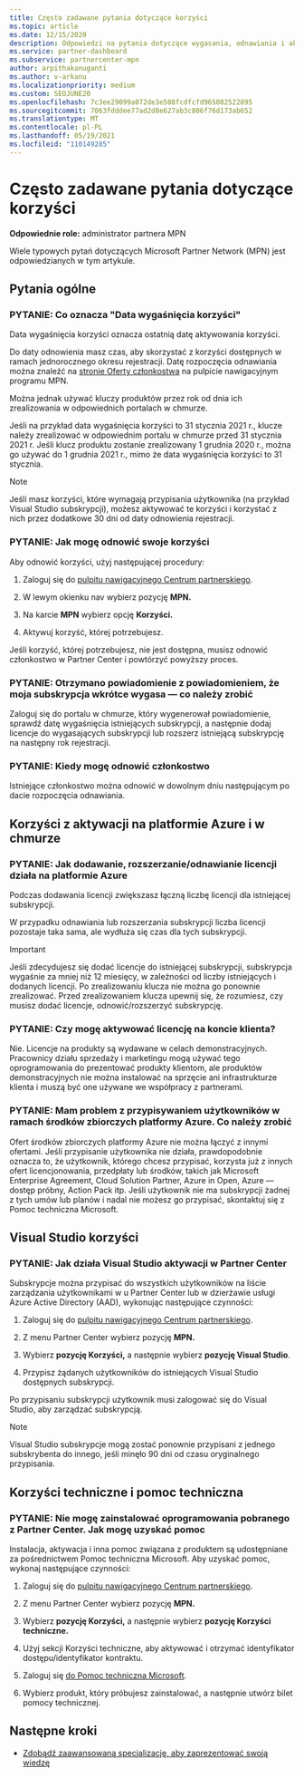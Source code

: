 ```yaml
---
title: Często zadawane pytania dotyczące korzyści
ms.topic: article
ms.date: 12/15/2020
description: Odpowiedzi na pytania dotyczące wygasania, odnawiania i aktywowania licencji na platformę Azure, chmurę, usługi Visual Studio oraz korzyści techniczne i pomocy technicznej
ms.service: partner-dashboard
ms.subservice: partnercenter-mpn
author: arpithakanuganti
ms.author: v-arkanu
ms.localizationpriority: medium
ms.custom: SEOJUNE20
ms.openlocfilehash: 7c3ee29099a072de3e508fcdfcfd965082522895
ms.sourcegitcommit: 7063fdddee77ad2d8e627ab3c806f76d173ab652
ms.translationtype: MT
ms.contentlocale: pl-PL
ms.lasthandoff: 05/19/2021
ms.locfileid: "110149285"
---
```

# <a name="benefits-faq"></a>Często zadawane pytania dotyczące korzyści

**Odpowiednie role:** administrator partnera MPN

Wiele typowych pytań dotyczących Microsoft Partner Network (MPN) jest odpowiedzianych w tym artykule.


## <a name="general-questions"></a>Pytania ogólne

### <a name="q-what-does-benefit-expiry-date-mean"></a>PYTANIE: Co oznacza "Data wygaśnięcia korzyści"

Data wygaśnięcia korzyści oznacza ostatnią datę aktywowania korzyści.

Do daty odnowienia masz czas, aby skorzystać z korzyści dostępnych w ramach jednorocznego okresu rejestracji. Datę rozpoczęcia odnawiania można znaleźć na [stronie Oferty członkostwa](https://partner.microsoft.com/dashboard/mpn/offers) na pulpicie nawigacyjnym programu MPN.

Można jednak używać kluczy produktów przez rok od dnia ich zrealizowania w odpowiednich portalach w chmurze.

Jeśli na przykład data wygaśnięcia korzyści to 31 stycznia 2021 r., klucze należy zrealizować w odpowiednim portalu w chmurze przed 31 stycznia 2021 r. Jeśli klucz produktu zostanie zrealizowany 1 grudnia 2020 r., można go używać do 1 grudnia 2021 r., mimo że data wygaśnięcia korzyści to 31 stycznia.

>[!NOTE]
>Jeśli masz korzyści, które wymagają przypisania użytkownika (na przykład Visual Studio subskrypcji), możesz aktywować te korzyści i korzystać z nich przez dodatkowe 30 dni od daty odnowienia rejestracji.

### <a name="q-how-do-i-renew-my-benefits"></a>PYTANIE: Jak mogę odnowić swoje korzyści

Aby odnowić korzyści, użyj następującej procedury:

1. Zaloguj się do [pulpitu nawigacyjnego Centrum partnerskiego](https://partner.microsoft.com/dashboard/).

2. W lewym okienku nav wybierz pozycję **MPN.**

3. Na karcie **MPN** wybierz opcję **Korzyści.**

4. Aktywuj korzyść, której potrzebujesz.

Jeśli korzyść, której potrzebujesz, nie jest dostępna, musisz odnowić członkostwo w Partner Center i powtórzyć powyższy proces.

### <a name="q-i-received-a-notification-informing-me-that-my-subscription-is-expiring-soon---what-should-i-do"></a>PYTANIE: Otrzymano powiadomienie z powiadomieniem, że moja subskrypcja wkrótce wygasa — co należy zrobić

Zaloguj się do portalu w chmurze, który wygenerował powiadomienie, sprawdź datę wygaśnięcia istniejących subskrypcji, a następnie dodaj licencje do wygasających subskrypcji lub rozszerz istniejącą subskrypcję na następny rok rejestracji.

### <a name="q-when-can-i-renew-my-membership"></a>PYTANIE: Kiedy mogę odnowić członkostwo

Istniejące członkostwo można odnowić w dowolnym dniu następującym po dacie rozpoczęcia odnawiania.

## <a name="azure-and-cloud-activation-benefits"></a>Korzyści z aktywacji na platformie Azure i w chmurze

### <a name="q-how-does-adding-extendingrenewing-licenses-work-on-azure"></a>PYTANIE: Jak dodawanie, rozszerzanie/odnawianie licencji działa na platformie Azure

Podczas dodawania licencji zwiększasz łączną liczbę licencji dla istniejącej subskrypcji.

W przypadku odnawiania lub rozszerzania subskrypcji liczba licencji pozostaje taka sama, ale wydłuża się czas dla tych subskrypcji.

>[!IMPORTANT]
>Jeśli zdecydujesz się dodać licencje do istniejącej subskrypcji, subskrypcja wygaśnie za mniej niż 12 miesięcy, w zależności od liczby istniejących i dodanych licencji. Po zrealizowaniu klucza nie można go ponownie zrealizować. Przed zrealizowaniem klucza upewnij się, że rozumiesz, czy musisz dodać licencje, odnowić/rozszerzyć subskrypcję.

### <a name="q-can-i-activate-the-license-on-my-customers-account"></a>PYTANIE: Czy mogę aktywować licencję na koncie klienta?

Nie. Licencje na produkty są wydawane w celach demonstracyjnych. Pracownicy działu sprzedaży i marketingu mogą używać tego oprogramowania do prezentować produkty klientom, ale produktów demonstracyjnych nie można instalować na sprzęcie ani infrastrukturze klienta i muszą być one używane we współpracy z partnerami.

### <a name="q-im-having-trouble-assigning-users-in-azure-bulk-credit-what-should-i-do"></a>PYTANIE: Mam problem z przypisywaniem użytkowników w ramach środków zbiorczych platformy Azure. Co należy zrobić

Ofert środków zbiorczych platformy Azure nie można łączyć z innymi ofertami. Jeśli przypisanie użytkownika nie działa, prawdopodobnie oznacza to, że użytkownik, którego chcesz przypisać, korzysta już z innych ofert licencjonowania, przedpłaty lub środków, takich jak Microsoft Enterprise Agreement, Cloud Solution Partner, Azure in Open, Azure — dostęp próbny, Action Pack itp. Jeśli użytkownik nie ma subskrypcji żadnej z tych umów lub planów i nadal nie możesz go przypisać, skontaktuj się z Pomoc techniczna Microsoft.

## <a name="visual-studio-benefits"></a>Visual Studio korzyści

### <a name="q-how-does-visual-studio-activation-work-in-partner-center"></a>PYTANIE: Jak działa Visual Studio aktywacji w Partner Center

Subskrypcje można przypisać do wszystkich użytkowników na liście zarządzania użytkownikami w u Partner Center lub w dzierżawie usługi Azure Active Directory (AAD), wykonując następujące czynności:

1. Zaloguj się do [pulpitu nawigacyjnego Centrum partnerskiego](https://partner.microsoft.com/dashboard/).

2. Z menu Partner Center wybierz pozycję **MPN.**

3. Wybierz **pozycję Korzyści,** a następnie wybierz **pozycję Visual Studio**.

4. Przypisz żądanych użytkowników do istniejących Visual Studio dostępnych subskrypcji.

Po przypisaniu subskrypcji użytkownik musi zalogować się do Visual Studio, aby zarządzać subskrypcją.

>[!Note]
> Visual Studio subskrypcje mogą zostać ponownie przypisani z jednego subskrybenta do innego, jeśli minęło 90 dni od czasu oryginalnego przypisania.

## <a name="technical-benefits-and-support"></a>Korzyści techniczne i pomoc techniczna

### <a name="q-i-cant-install-the-software-i-downloaded-from-partner-center-how-do-i-get-help"></a>PYTANIE: Nie mogę zainstalować oprogramowania pobranego z Partner Center. Jak mogę uzyskać pomoc

Instalacja, aktywacja i inna pomoc związana z produktem są udostępniane za pośrednictwem Pomoc techniczna Microsoft. Aby uzyskać pomoc, wykonaj następujące czynności:

1. Zaloguj się do [pulpitu nawigacyjnego Centrum partnerskiego](https://partner.microsoft.com/dashboard/).

2. Z menu Partner Center wybierz pozycję **MPN.**

3. Wybierz **pozycję Korzyści,** a następnie wybierz **pozycję Korzyści techniczne.**

4. Użyj sekcji Korzyści techniczne, aby aktywować i otrzymać identyfikator dostępu/identyfikator kontraktu.

5. Zaloguj się [do Pomoc techniczna Microsoft](https://support.microsoft.com/supportforbusiness/productselection).

6. Wybierz produkt, który próbujesz zainstalować, a następnie utwórz bilet pomocy technicznej.

## <a name="next-steps"></a>Następne kroki

- [Zdobądź zaawansowaną specjalizację, aby zaprezentować swoją wiedzę](advanced-specializations.md)